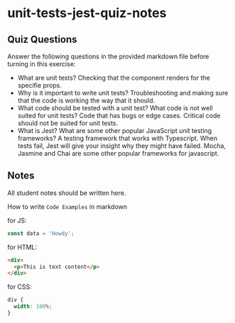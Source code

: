 # unit-tests-jest-quiz-notes

## Quiz Questions

Answer the following questions in the provided markdown file before turning in this exercise:

- What are unit tests?
  Checking that the component renders for the specifie props.
- Why is it important to write unit tests?
  Troubleshooting and making sure that the code is working the way that it should.
- What code should be tested with a unit test? What code is not well suited for unit tests?
  Code that has bugs or edge cases. Critical code should not be suited for unit tests.
- What is Jest? What are some other popular JavaScript unit testing frameworks?
  A testing framework that works with Typescript. When tests fail, Jest will give your insight why they might have failed. Mocha, Jasmine and Chai are some other popular frameworks for javascript.

## Notes

All student notes should be written here.

How to write `Code Examples` in markdown

for JS:

```js
const data = 'Howdy';
```

for HTML:

```html
<div>
  <p>This is text content</p>
</div>
```

for CSS:

```css
div {
  width: 100%;
}
```
